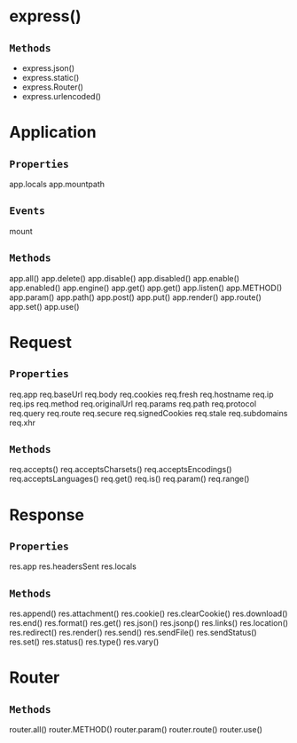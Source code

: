 # express()

## `Methods`
* express.json()
* express.static()
* express.Router()
* express.urlencoded()

# Application

## `Properties`
app.locals
app.mountpath

## `Events`
mount

## `Methods`

app.all()
app.delete()
app.disable()
app.disabled()
app.enable()
app.enabled()
app.engine()
app.get()
app.get()
app.listen()
app.METHOD()
app.param()
app.path()
app.post()
app.put()
app.render()
app.route()
app.set()
app.use()

# Request

## `Properties`
req.app
req.baseUrl
req.body
req.cookies
req.fresh
req.hostname
req.ip
req.ips
req.method
req.originalUrl
req.params
req.path
req.protocol
req.query
req.route
req.secure
req.signedCookies
req.stale
req.subdomains
req.xhr

## `Methods`
req.accepts()
req.acceptsCharsets()
req.acceptsEncodings()
req.acceptsLanguages()
req.get()
req.is()
req.param()
req.range()

# Response

## `Properties`
res.app
res.headersSent
res.locals

## `Methods`
res.append()
res.attachment()
res.cookie()
res.clearCookie()
res.download()
res.end()
res.format()
res.get()
res.json()
res.jsonp()
res.links()
res.location()
res.redirect()
res.render()
res.send()
res.sendFile()
res.sendStatus()
res.set()
res.status()
res.type()
res.vary()

# Router

## `Methods`
router.all()
router.METHOD()
router.param()
router.route()
router.use()